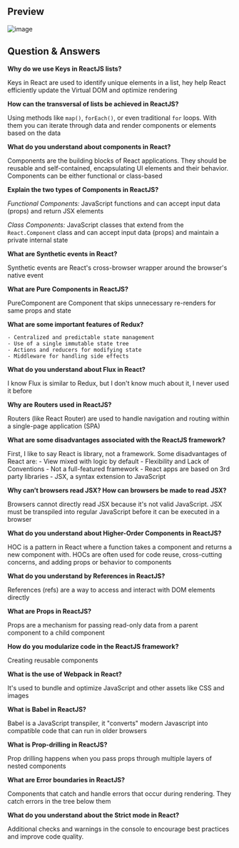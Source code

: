## Preview
![image](https://github.com/andy-austin/react-counter/assets/79148187/fbd46faa-3d17-4270-9023-fa7ff32d5fa8)


## Question & Answers

**Why do we use Keys in ReactJS lists?**
  
Keys in React are used to identify unique elements in a list, hey help React efficiently update the Virtual DOM and 
optimize rendering

**How can the transversal of lists be achieved in ReactJS?**

Using methods like `map()`, `forEach()`, or even traditional `for` loops. With them you can iterate through data and 
render components or elements based on the data

**What do you understand about components in React?**

Components are the building blocks of React applications. They should be reusable and self-contained, encapsulating
UI elements and their behavior. Components can be either functional or class-based

**Explain the two types of Components in ReactJS?**

*Functional Components:* JavaScript functions and can accept input data (props) and return JSX elements

*Class Components:* JavaScript classes that extend from the `React.Component` class and can accept input data (props) 
                    and maintain a private internal state

**What are Synthetic events in React?**

Synthetic events are React's cross-browser wrapper around the browser's native event

**What are Pure Components in ReactJS?**

PureComponent are Component that skips unnecessary re-renders for same props and state

**What are some important features of Redux?**

    - Centralized and predictable state management
    - Use of a single immutable state tree
    - Actions and reducers for modifying state
    - Middleware for handling side effects

**What do you understand about Flux in React?**

I know Flux is similar to Redux, but I don't know much about it, I never used it before

**Why are Routers used in ReactJS?**

Routers (like React Router) are used to handle navigation and routing within a single-page application (SPA)

**What are some disadvantages associated with the ReactJS framework?**

First, I like to say React is library, not a framework. Some disadvantages of React are:
    - View mixed with logic by default
    - Flexibility and Lack of Conventions
    - Not a full-featured framework
    - React apps are based on 3rd party libraries
    - JSX, a syntax extension to JavaScript 

**Why can’t browsers read JSX? How can browsers be made to read JSX?**

Browsers cannot directly read JSX because it's not valid JavaScript. JSX must be transpiled into regular JavaScript 
before it can be executed in a browser

**What do you understand about Higher-Order Components in ReactJS?**

HOC is a pattern in React where a function takes a component and returns a new component with. HOCs are often used for 
code reuse, cross-cutting concerns, and adding props or behavior to components

**What do you understand by References in ReactJS?**

References (refs) are a way to access and interact with DOM elements directly

**What are Props in ReactJS?**

Props are a mechanism for passing read-only data from a parent component to a child component

**How do you modularize code in the ReactJS framework?**

Creating reusable components

**What is the use of Webpack in React?**

It's used to bundle and optimize JavaScript and other assets like CSS and images

**What is Babel in ReactJS?**

Babel is a JavaScript transpiler, it "converts" modern Javascript into compatible code that can run in older browsers

**What is Prop-drilling in ReactJS?**

Prop drilling happens when you pass props through multiple layers of nested components

**What are Error boundaries in ReactJS?**

Components that catch and handle errors that occur during rendering. They catch errors in the tree below them

**What do you understand about the Strict mode in React?**

Additional checks and warnings in the console to encourage best practices and improve code quality.

